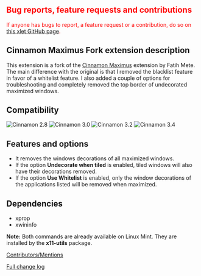 <h2 style="color:red;">Bug reports, feature requests and contributions</h2>
<span style="color:red;">
If anyone has bugs to report, a feature request or a contribution, do so on <a href="https://github.com/Odyseus/CinnamonTools">this xlet GitHub page</a>.
</span>

## Cinnamon Maximus Fork extension description

This extension is a fork of the [Cinnamon Maximus](https://cinnamon-spices.linuxmint.com/extensions/view/29) extension by Fatih Mete. The main difference with the original is that I removed the blacklist feature in favor of a whitelist feature. I also added a couple of options for troubleshooting and completely removed the top border of undecorated maximized windows.

## Compatibility

![Cinnamon 2.8](https://odyseus.github.io/CinnamonTools/lib/badges/cinn-2.8.svg)
![Cinnamon 3.0](https://odyseus.github.io/CinnamonTools/lib/badges/cinn-3.0.svg)
![Cinnamon 3.2](https://odyseus.github.io/CinnamonTools/lib/badges/cinn-3.2.svg)
![Cinnamon 3.4](https://odyseus.github.io/CinnamonTools/lib/badges/cinn-3.4.svg)

## Features and options

- It removes the windows decorations of all maximized windows.
- If the option **Undecorate when tiled** is enabled, tiled windows will also have their decorations removed.
- If the option **Use Whitelist** is enabled, only the window decorations of the applications listed will be removed when maximized.

## Dependencies

- xprop
- xwininfo

**Note:** Both commands are already available on Linux Mint. They are installed by the **x11-utils** package.

[Contributors/Mentions](https://github.com/Odyseus/CinnamonTools/blob/master/extensions/0dyseus%40CinnamonMaximusFork/CONTRIBUTORS.md)

[Full change log](https://github.com/Odyseus/CinnamonTools/blob/master/extensions/0dyseus%40CinnamonMaximusFork/CHANGELOG.md)
